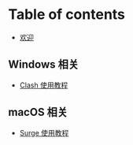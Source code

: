 # Table of contents

* [欢迎](README.md)

## Windows 相关 <a id="windows"></a>

* [Clash 使用教程](windows/clash.md)

## macOS 相关 <a id="macos"></a>

* [Surge 使用教程](macos/surge.md)

